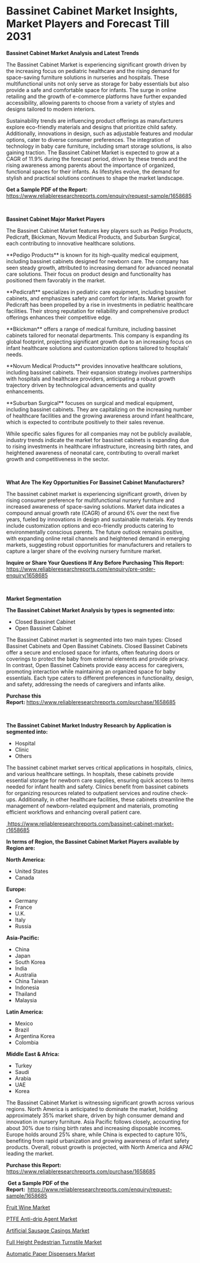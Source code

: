 <p><h1>Bassinet Cabinet Market Insights, Market Players and Forecast Till 2031</h1></p><p><strong>Bassinet Cabinet Market Analysis and Latest Trends</strong></p>
<p><p>The Bassinet Cabinet Market is experiencing significant growth driven by the increasing focus on pediatric healthcare and the rising demand for space-saving furniture solutions in nurseries and hospitals. These multifunctional units not only serve as storage for baby essentials but also provide a safe and comfortable space for infants. The surge in online retailing and the growth of e-commerce platforms have further expanded accessibility, allowing parents to choose from a variety of styles and designs tailored to modern interiors.</p><p>Sustainability trends are influencing product offerings as manufacturers explore eco-friendly materials and designs that prioritize child safety. Additionally, innovations in design, such as adjustable features and modular options, cater to diverse consumer preferences. The integration of technology in baby care furniture, including smart storage solutions, is also gaining traction. The Bassinet Cabinet Market is expected to grow at a CAGR of 11.9% during the forecast period, driven by these trends and the rising awareness among parents about the importance of organized, functional spaces for their infants. As lifestyles evolve, the demand for stylish and practical solutions continues to shape the market landscape.</p></p>
<p><strong>Get a Sample PDF of the Report:&nbsp;</strong> <a href="https://www.reliableresearchreports.com/enquiry/request-sample/1658685?utm_campaign=8&utm_medium=2&utm_source=Github&utm_content=ia&utm_term=28092024&utm_id=bassinet-cabinet">https://www.reliableresearchreports.com/enquiry/request-sample/1658685</a></p>
<p>&nbsp;</p>
<p><strong>Bassinet Cabinet Major Market Players</strong></p>
<p><p>The Bassinet Cabinet Market features key players such as Pedigo Products, Pedicraft, Bkickman, Novum Medical Products, and Suburban Surgical, each contributing to innovative healthcare solutions.</p><p>**Pedigo Products** is known for its high-quality medical equipment, including bassinet cabinets designed for newborn care. The company has seen steady growth, attributed to increasing demand for advanced neonatal care solutions. Their focus on product design and functionality has positioned them favorably in the market.</p><p>**Pedicraft** specializes in pediatric care equipment, including bassinet cabinets, and emphasizes safety and comfort for infants. Market growth for Pedicraft has been propelled by a rise in investments in pediatric healthcare facilities. Their strong reputation for reliability and comprehensive product offerings enhances their competitive edge.</p><p>**Bkickman** offers a range of medical furniture, including bassinet cabinets tailored for neonatal departments. This company is expanding its global footprint, projecting significant growth due to an increasing focus on infant healthcare solutions and customization options tailored to hospitals’ needs.</p><p>**Novum Medical Products** provides innovative healthcare solutions, including bassinet cabinets. Their expansion strategy involves partnerships with hospitals and healthcare providers, anticipating a robust growth trajectory driven by technological advancements and quality enhancements.</p><p>**Suburban Surgical** focuses on surgical and medical equipment, including bassinet cabinets. They are capitalizing on the increasing number of healthcare facilities and the growing awareness around infant healthcare, which is expected to contribute positively to their sales revenue.</p><p>While specific sales figures for all companies may not be publicly available, industry trends indicate the market for bassinet cabinets is expanding due to rising investments in healthcare infrastructure, increasing birth rates, and heightened awareness of neonatal care, contributing to overall market growth and competitiveness in the sector.</p></p>
<p>&nbsp;</p>
<p><strong>What Are The Key Opportunities For Bassinet Cabinet Manufacturers?</strong></p>
<p><p>The bassinet cabinet market is experiencing significant growth, driven by rising consumer preference for multifunctional nursery furniture and increased awareness of space-saving solutions. Market data indicates a compound annual growth rate (CAGR) of around 6% over the next five years, fueled by innovations in design and sustainable materials. Key trends include customization options and eco-friendly products catering to environmentally conscious parents. The future outlook remains positive, with expanding online retail channels and heightened demand in emerging markets, suggesting robust opportunities for manufacturers and retailers to capture a larger share of the evolving nursery furniture market.</p></p>
<p><strong>Inquire or Share Your Questions If Any Before Purchasing This Report:</strong> <a href="https://www.reliableresearchreports.com/enquiry/pre-order-enquiry/1658685?utm_campaign=8&utm_medium=2&utm_source=Github&utm_content=ia&utm_term=28092024&utm_id=bassinet-cabinet">https://www.reliableresearchreports.com/enquiry/pre-order-enquiry/1658685</a></p>
<p>&nbsp;</p>
<p><strong>Market Segmentation</strong></p>
<p><strong>The Bassinet Cabinet Market Analysis by types is segmented into:</strong></p>
<p><ul><li>Closed Bassinet Cabinet</li><li>Open Bassinet Cabinet</li></ul></p>
<p><p>The Bassinet Cabinet market is segmented into two main types: Closed Bassinet Cabinets and Open Bassinet Cabinets. Closed Bassinet Cabinets offer a secure and enclosed space for infants, often featuring doors or coverings to protect the baby from external elements and provide privacy. In contrast, Open Bassinet Cabinets provide easy access for caregivers, promoting interaction while maintaining an organized space for baby essentials. Each type caters to different preferences in functionality, design, and safety, addressing the needs of caregivers and infants alike.</p></p>
<p><strong>Purchase this Report:&nbsp;</strong><a href="https://www.reliableresearchreports.com/purchase/1658685?utm_campaign=8&utm_medium=2&utm_source=Github&utm_content=ia&utm_term=28092024&utm_id=bassinet-cabinet">https://www.reliableresearchreports.com/purchase/1658685</a></p>
<p>&nbsp;</p>
<p><strong>The Bassinet Cabinet Market Industry Research by Application is segmented into:</strong></p>
<p><ul><li>Hospital</li><li>Clinic</li><li>Others</li></ul></p>
<p><p>The bassinet cabinet market serves critical applications in hospitals, clinics, and various healthcare settings. In hospitals, these cabinets provide essential storage for newborn care supplies, ensuring quick access to items needed for infant health and safety. Clinics benefit from bassinet cabinets for organizing resources related to outpatient services and routine check-ups. Additionally, in other healthcare facilities, these cabinets streamline the management of newborn-related equipment and materials, promoting efficient workflows and enhancing overall patient care.</p></p>
<p><a href="https://www.reliableresearchreports.com/bassinet-cabinet-market-r1658685?utm_campaign=8&utm_medium=2&utm_source=Github&utm_content=ia&utm_term=28092024&utm_id=bassinet-cabinet">&nbsp;https://www.reliableresearchreports.com/bassinet-cabinet-market-r1658685</a></p>
<p><strong>In terms of Region, the Bassinet Cabinet Market Players available by Region are:</strong></p>
<p>
    <p> <strong> North America: </strong>
        <ul>
            <li>United States</li>
            <li>Canada</li>
        </ul>
        </p> 
    <p> <strong> Europe: </strong>
        <ul>
            <li>Germany</li>
            <li>France</li>
            <li>U.K.</li>
            <li>Italy</li>
            <li>Russia</li>
        </ul>
        </p> 
    <p> <strong> Asia-Pacific: </strong>
        <ul>
            <li>China</li>
            <li>Japan</li>
            <li>South Korea</li>
            <li>India</li>
            <li>Australia</li>
            <li>China Taiwan</li>
            <li>Indonesia</li>
            <li>Thailand</li>
            <li>Malaysia</li>
        </ul>
        </p> 
    <p> <strong> Latin America: </strong>
        <ul>
            <li>Mexico</li>
            <li>Brazil</li>
            <li>Argentina Korea</li>
            <li>Colombia</li>
        </ul>
        </p> 
    <p> <strong> Middle East & Africa: </strong>
        <ul>
            <li>Turkey</li>
            <li>Saudi</li>
            <li>Arabia</li>
            <li>UAE</li>
            <li>Korea</li>
        </ul>
    </p>
    </p>
<p><p>The Bassinet Cabinet Market is witnessing significant growth across various regions. North America is anticipated to dominate the market, holding approximately 35% market share, driven by high consumer demand and innovation in nursery furniture. Asia Pacific follows closely, accounting for about 30% due to rising birth rates and increasing disposable incomes. Europe holds around 25% share, while China is expected to capture 10%, benefiting from rapid urbanization and growing awareness of infant safety products. Overall, robust growth is projected, with North America and APAC leading the market.</p></p>
<p><strong>Purchase this Report: </strong><a href="https://www.reliableresearchreports.com/purchase/1658685?utm_campaign=8&utm_medium=2&utm_source=Github&utm_content=ia&utm_term=28092024&utm_id=bassinet-cabinet">https://www.reliableresearchreports.com/purchase/1658685</a></p>
<p>&nbsp;<strong>Get a Sample PDF of the Report:&nbsp;&nbsp;</strong><a href="https://www.reliableresearchreports.com/enquiry/request-sample/1658685?utm_campaign=8&utm_medium=2&utm_source=Github&utm_content=ia&utm_term=28092024&utm_id=bassinet-cabinet">https://www.reliableresearchreports.com/enquiry/request-sample/1658685</a></p>
<p><strong></strong></p>
<p><p><a href="https://www.linkedin.com/pulse/fruit-wine-market-global-share-ranking-overall-sales-demand-ggosf?trackingId=Ehahgz4WQD%2BKqkhS5kXMZA%3D%3D&utm_campaign=8&utm_medium=2&utm_source=Github&utm_content=ia&utm_term=28092024&utm_id=bassinet-cabinet">Fruit Wine Market</a></p><p><a href="https://github.com/AshikRahman665/Market-Research-Report-List-1/blob/main/ptfe-anti-drip-agent-market.md?utm_campaign=8&utm_medium=2&utm_source=Github&utm_content=ia&utm_term=28092024&utm_id=bassinet-cabinet">PTFE Anti-drip Agent Market</a></p><p><a href="https://www.linkedin.com/pulse/artificial-sausage-casings-market-overview-regional-outlook-competitive-k4auf?trackingId=xSnITIKcS2qte416Abgs0w%3D%3D&utm_campaign=8&utm_medium=2&utm_source=Github&utm_content=ia&utm_term=28092024&utm_id=bassinet-cabinet">Artificial Sausage Casings Market</a></p><p><a href="https://github.com/AfsanaMia652/Market-Research-Report-List-1/blob/main/full-height-pedestrian-turnstile-market.md?utm_campaign=8&utm_medium=2&utm_source=Github&utm_content=ia&utm_term=28092024&utm_id=bassinet-cabinet">Full Height Pedestrian Turnstile Market</a></p><p><a href="https://issuu.com/reportprime-2/docs/automatic-paper-dispensers-market-s_c8aaf8149097bc?utm_campaign=8&utm_medium=2&utm_source=Github&utm_content=ia&utm_term=28092024&utm_id=bassinet-cabinet">Automatic Paper Dispensers Market</a></p></p>